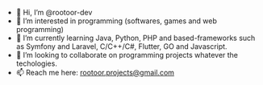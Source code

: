 - 👋 Hi, I’m @rootoor-dev
- 👀 I’m interested in programming (softwares, games and web programming)
- 🌱 I’m currently learning Java, Python, PHP and based-frameworks such as Symfony and Laravel, C/C++/C#, Flutter, GO and Javascript.
- 💞️ I’m looking to collaborate on programming projects whatever the techologies.
- 📫 Reach me here: rootoor.projects@gmail.com

<!---
rootoor-dev/rootoor-dev is a ✨ special ✨ repository because its `README.md` (this file) appears on your GitHub profile.
You can click the Preview link to take a look at your changes.
--->
